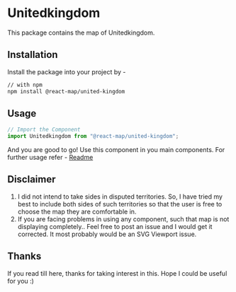 # Unitedkingdom
This package contains the map of Unitedkingdom. 
## Installation
Install the package into your project by -
```bash
// with npm
npm install @react-map/united-kingdom
```
## Usage 
```jsx
// Import the Component
import Unitedkingdom from "@react-map/united-kingdom";
```
And you are good to go! Use this component in you main components.
For further usage refer - [Readme](https://github.com/shubhexists/react-maps?tab=readme-ov-file#usage)
## Disclaimer 
1) I did not intend to take sides in disputed territories. So, I have tried my best to include both sides of such territories so that the user is free to choose the map they are comfortable in. 
2) If you are facing problems in using any component, such that map is not displaying completely.. Feel free to post an issue and I would get it corrected. It most probably would be an SVG Viewport issue.
## Thanks 
If you read till here, thanks for taking interest in this. Hope I could be useful for you :)